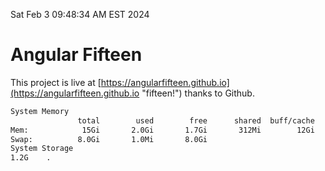 Sat Feb  3 09:48:34 AM EST 2024

# Angular Fifteen


This project is live at [https://angularfifteen.github.io](https://angularfifteen.github.io "fifteen!") thanks to Github.

```bash
System Memory
               total        used        free      shared  buff/cache   available
Mem:            15Gi       2.0Gi       1.7Gi       312Mi        12Gi        13Gi
Swap:          8.0Gi       1.0Mi       8.0Gi
System Storage
1.2G	.
```
```bash
